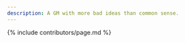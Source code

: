 ```yaml
---
description: A GM with more bad ideas than common sense.
---
```

{% include contributors/page.md %}
